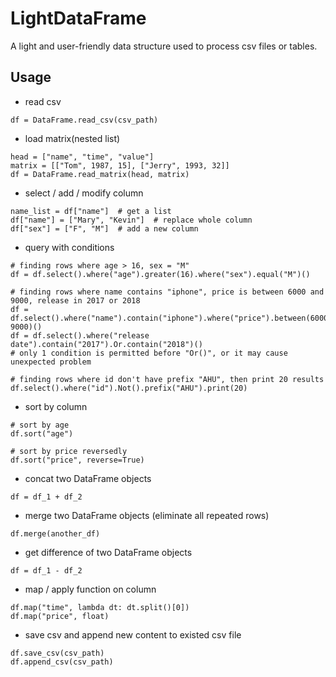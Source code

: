 # LightDataFrame
A light and user-friendly data structure used to process csv files or tables.

## Usage

- read csv
```
df = DataFrame.read_csv(csv_path)
```

- load matrix(nested list)
```
head = ["name", "time", "value"]
matrix = [["Tom", 1987, 15], ["Jerry", 1993, 32]]
df = DataFrame.read_matrix(head, matrix)
```

- select / add / modify column
```
name_list = df["name"]  # get a list
df["name"] = ["Mary", "Kevin"]  # replace whole column
df["sex"] = ["F", "M"]  # add a new column
```

- query with conditions
```
# finding rows where age > 16, sex = "M"
df = df.select().where("age").greater(16).where("sex").equal("M")()

# finding rows where name contains "iphone", price is between 6000 and 9000, release in 2017 or 2018
df = df.select().where("name").contain("iphone").where("price").between(6000, 9000)()
df = df.select().where("release date").contain("2017").Or.contain("2018")()  
# only 1 condition is permitted before "Or()", or it may cause unexpected problem

# finding rows where id don't have prefix "AHU", then print 20 results
df.select().where("id").Not().prefix("AHU").print(20)
```

- sort by column
```
# sort by age
df.sort("age")

# sort by price reversedly
df.sort("price", reverse=True)
```

- concat two DataFrame objects
```
df = df_1 + df_2
```

- merge two DataFrame objects (eliminate all repeated rows)
```
df.merge(another_df)
```

- get difference of two DataFrame objects
```
df = df_1 - df_2
```

- map / apply function on column
```
df.map("time", lambda dt: dt.split()[0])
df.map("price", float)
```

- save csv and append new content to existed csv file
```
df.save_csv(csv_path)
df.append_csv(csv_path)
```